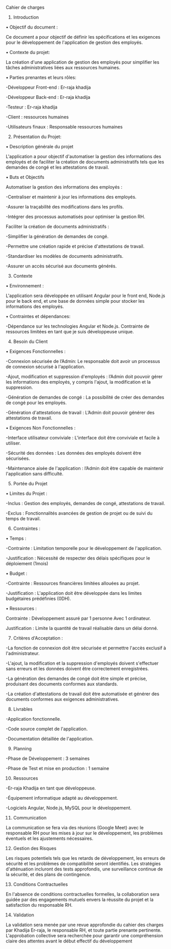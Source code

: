    Cahier de charges
 1. Introduction
    
•	Objectif du document :

Ce document a pour objectif de définir les spécifications et les exigences pour le développement de l'application de gestion des employés.

•	Contexte du projet:

La création d'une application de gestion des employés pour simplifier les tâches administratives liées aux ressources humaines.

•	Parties prenantes et leurs rôles:

-Développeur Front-end : Er-raja khadija

-Développeur Back-end : Er-raja khadija

-Testeur : Er-raja khadija

-Client : ressources humaines

-Utilisateurs finaux : Responsable ressources humaines

2. Présentation du Projet:
   
•	Description générale du projet

L'application a pour objectif d'automatiser la gestion des informations des employés et de faciliter la création de documents administratifs tels que les demandes de congé et les attestations de travail.

•	Buts et Objectifs

Automatiser la gestion des informations des employés :

-Centraliser et maintenir à jour les informations des employés.

-Assurer la traçabilité des modifications dans les profils.

-Intégrer des processus automatisés pour optimiser la gestion RH.
  
Faciliter la création de documents administratifs :

-Simplifier la génération de demandes de congé.

-Permettre une création rapide et précise d'attestations de travail.

-Standardiser les modèles de documents administratifs.

-Assurer un accès sécurisé aux documents générés.

 3. Contexte

•	Environnement :

L'application sera développée en utilisant Angular pour le front end, Node.js pour le back end, et une base de données simple pour stocker les informations des employés.

•	Contraintes et dépendances:

-Dépendance sur les technologies Angular et Node.js. Contrainte de ressources limitées en tant que je suis développeuse unique.
	
 4. Besoin du Client
    
•	Exigences Fonctionnelles :

-Connexion sécurisée de l’Admin: Le responsable doit avoir un processus de connexion sécurisé à l'application.

-Ajout, modification et suppression d'employés : l’Admin doit pouvoir gérer les informations des employés, y compris l'ajout, la 
modification et la suppression.

-Génération de demandes de congé : La possibilité de créer des demandes de congé pour les employés.

-Génération d'attestations de travail : L’Admin doit pouvoir générer des attestations de travail.
  
•	Exigences Non Fonctionnelles :

-Interface utilisateur conviviale : L'interface doit être conviviale et facile à utiliser.
  
-Sécurité des données : Les données des employés doivent être sécurisées.
  
-Maintenance aisée de l'application : l’Admin doit être capable de maintenir l'application sans difficulté.

5. Portée du Projet
   
•	Limites du Projet :

-Inclus : Gestion des employés, demandes de congé, attestations de travail.
  
-Exclus : Fonctionnalités avancées de gestion de projet ou de suivi du temps de travail.

 6. Contraintes :
    
•	Temps :

-Contrainte : Limitation temporelle pour le développement de l'application.

-Justification : Nécessité de respecter des délais spécifiques pour le déploiement (1mois)

•	Budget :

-Contrainte : Ressources financières limitées allouées au projet.

-Justification : L'application doit être développée dans les limites budgétaires prédéfinies (0DH).

•	Ressources :

Contrainte : Développement assuré par 1 personne Avec 1 ordinateur.

Justification : Limite la quantité de travail réalisable dans un délai donné.

 7. Critères d'Acceptation :
    
-La fonction de connexion doit être sécurisée et permettre l'accès exclusif à l'administrateur.

-L'ajout, la modification et la suppression d'employés doivent s'effectuer sans erreurs et les données doivent être correctement enregistrées.

-La génération des demandes de congé doit être simple et précise, produisant des documents conformes aux standards.

-La création d'attestations de travail doit être automatisée et générer des documents conformes aux exigences administratives.

8. Livrables
   
-Application fonctionnelle.

-Code source complet de l'application.

-Documentation détaillée de l'application.

 9. Planning
     
-Phase de Développement : 3 semaines

-Phase de Test et mise en production : 1 semaine

10. Ressources
    
-Er-raja Khadija en tant que développeuse.

-Équipement informatique adapté au développement.

-Logiciels Angular, Node.js, MySQL pour le développement.

11. Communication
    
La communication se fera via des réunions (Google Meet) avec le responsable RH pour les mises à jour sur le développement, les problèmes éventuels et les ajustements nécessaires.

12. Gestion des Risques
    
Les risques potentiels tels que les retards de développement, les erreurs de sécurité et les problèmes de compatibilité seront identifiés. Les stratégies d'atténuation incluront des tests approfondis, une surveillance continue de la sécurité, et des plans de contingence.

13. Conditions Contractuelles
    
En l'absence de conditions contractuelles formelles, la collaboration sera guidée par des engagements mutuels envers la réussite du projet et la satisfaction du responsable RH. 

14. Validation
    
La validation sera menée par une revue approfondie du cahier des charges par Khadija Er-raja, le responsable RH, et toute partie prenante pertinente. L'approbation collective sera recherchée pour garantir une compréhension claire des attentes avant le début effectif du développement
